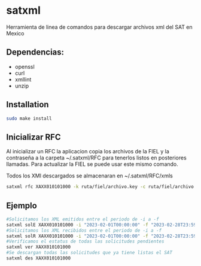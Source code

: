 # satxml

Herramienta de linea de comandos para descargar archivos xml del SAT en Mexico

## Dependencias:
 - openssl
 - curl
 - xmllint
 - unzip

## Installation
``` bash
sudo make install
```
  
## Inicializar RFC
Al inicializar un RFC la aplicacion copia los archivos de la FIEL y la contraseña a la carpeta ~/.satxml/RFC para tenerlos listos en posteriores llamadas. Para actualizar la FIEL se puede usar este mismo comando.

Todos los XMl descargados se almacenaran en ~/.satxml/RFC/xmls

``` bash
satxml rfc XAXX010101000 -k ruta/fiel/archivo.key -c ruta/fiel/archivo.cer -p fielpass
```
## Ejemplo
 ```bash
#Solicitamos los XML emitidos entre el periodo de -i a -f
satxml solE XAXX010101000 -i "2023-02-01T00:00:00" -f "2023-02-28T23:59:59"
#Solicitamos los XML recibidos entre el periodo de -i a -f
satxml solR XAXX010101000 -i "2023-02-01T00:00:00" -f "2023-02-28T23:59:59"
#Verificamos el estatus de todas las solicitudes pendientes
satxml ver XAXX010101000
#Se descargan todas las solicitudes que ya tiene listas el SAT
satxml des XAXX010101000
```
